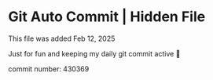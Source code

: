 # Git Auto Commit | Hidden File

This file was added Feb 12, 2025

Just for fun and keeping my daily git commit active 🤪

commit number: 430369
